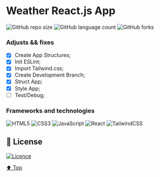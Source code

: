 # Weather React.js App

![GitHub repo size](https://img.shields.io/github/repo-size/mmaachado/weather-react-app?style=for-the-badge)
![GitHub language count](https://img.shields.io/github/languages/count/mmaachado/weather-react-app?style=for-the-badge)
![GitHub forks](https://img.shields.io/github/forks/mmaachado/weather-react-app?style=for-the-badge)

<!-- <img src="/src/assets/img/project-preview.png" alt="project-preview.png">

> Project Preview.
<br>
<img src="/src/assets/img/project-preview-alt.png" alt="project-preview-alt.png">
> Project Preview (User Input).
<br> -->
### Adjusts && fixes

- [x] Create App Structures;
- [x] Init ESLint;
- [x] Import Tailwind.css;
- [x] Create Development Branch;
- [x] Struct App;
- [x] Style App;
- [ ] Test/Debug;

<!-- This project is finished, feel free to fork/clone and message me if you think anything could be better. -->

### Frameworks and technologies
![HTML5](https://img.shields.io/badge/html5-%23E34F26.svg?style=for-the-badge&logo=html5&logoColor=white)
![CSS3](https://img.shields.io/badge/css3-%231572B6.svg?style=for-the-badge&logo=css3&logoColor=white)
![JavaScript](https://img.shields.io/badge/javascript-%23323330.svg?style=for-the-badge&logo=javascript&logoColor=%23F7DF1E)
![React](https://img.shields.io/badge/react-%2320232a.svg?style=for-the-badge&logo=react&logoColor=%2361DAFB)
![TailwindCSS](https://img.shields.io/badge/tailwindcss-%2338B2AC.svg?style=for-the-badge&logo=tailwind-css&logoColor=white)

## 📝 License

[![Licence](https://img.shields.io/github/license/Ileriayo/markdown-badges?style=for-the-badge)](./LICENSE)


[⬆ Top](#Weather-React.js-App)<br>